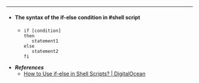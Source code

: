 - ---
- #### The syntax of the if-else condition in #shell script
	- ```Shell
	  if [condition]
	  then
	     statement1
	  else
	     statement2
	  fi
	  ```
- ***References***
	- [How to Use if-else in Shell Scripts? | DigitalOcean](https://www.digitalocean.com/community/tutorials/if-else-in-shell-scripts)